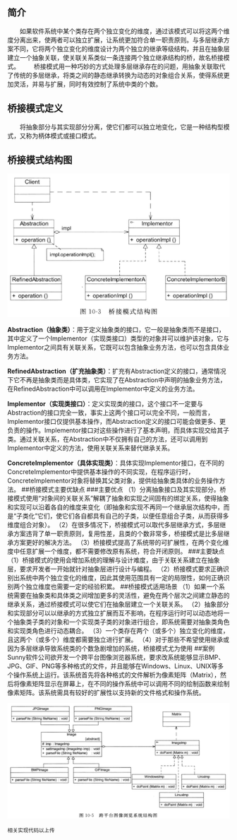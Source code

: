 ## 简介
&emsp;&emsp;如果软件系统中某个类存在两个独立变化的维度，通过该模式可以将这两个维度分离出来，使两者可以独立扩展，让系统更加符合单一职责原则。与多层继承方案不同，它将两个独立变化的维度设计为两个独立的继承等级结构，并且在抽象层建立一个抽象关联，使关联关系类似一条连接两个独立继承结构的桥，故名桥接模式。
&emsp;&emsp;桥接模式用一种巧妙的方式处理多层继承存在的问题，用抽象关联取代了传统的多层继承，将类之间的静态继承转换为动态的对象组合关系，使得系统更加灵活，并易与扩展，同时有效控制了系统中类的个数。
## 桥接模式定义
&emsp;&emsp;将抽象部分与其实现部分分离，使它们都可以独立地变化，它是一种结构型模式，又称为柄体模式或接口模式。
## 桥接模式结构图

<div align=center> <img src="https://raw.githubusercontent.com/GD-CKING/Design-Pattern/master/Bridge-Pattern(%E6%A1%A5%E6%8E%A5%E6%A8%A1%E5%BC%8F)/image/bridgePattern.png">
</div>

**Abstraction（抽象类）**：用于定义抽象类的接口，它一般是抽象类而不是接口，其中定义了一个Implementor（实现类接口）类型的对象并可以维护该对象，它与Implementor之间具有关联关系，它既可以包含抽象业务方法，也可以包含具体业务方法。

**RefinedAbstraction（扩充抽象类）**：扩充有Abstraction定义的接口，通常情况下它不再是抽象类而是具体类，它实现了在Abstraction中声明的抽象业务方法，在RefinedAbstraction中可以调用在Implementor中定义的业务方法。

**Implementor（实现类接口）**：定义实现类的接口，这个接口不一定要与Abstraction的接口完全一致，事实上这两个接口可以完全不同，一般而言，Implementor接口仅提供基本操作，而Abstraction定义的接口可能会做更多、更负责的操作。Implementor接口对这些操作进行了基本声明，而具体实现交给其子类。通过关联关系，在Abstraction中不仅拥有自己的方法，还可以调用到Implementor中定义的方法，使用关联关系来替代继承关系。

**ConcreteImplementor（具体实现类）**：具体实现Implementor接口，在不同的ConcreteImplementor中提供基本操作的不同实现，在程序运行时，ConcreteImplementor对象将替换其父类对象，提供给抽象类具体的业务操作方法。
##桥接模式主要优缺点
###主要优点
（1）分离抽象接口及其实现部分。桥接模式使用“对象间的关联关系”解耦了抽象和实现之间固有的绑定关系，使得抽象和实现可以沿着各自的维度来变化（即抽象和实现不再同一个继承层次结构中，而是“子类化”它们，使它们各自都具有自己的子类，以便任意组合子类，从而获得多维度组合对象）。
（2）在很多情况下，桥接模式可以取代多层继承方式，多层继承方案违背了单一职责原则，复用性差，且类的个数非常多，桥接模式是比多层继承方案更好的解决方法。
（3）桥接模式提高了系统带的可扩展性，在两个变化维度中任意扩展一个维度，都不需要修改原有系统，符合开闭原则。
###主要缺点
（1）桥接模式的使用会增加系统的理解与设计难度，由于关联关系建立在抽象层，要求开发者一开始就针对抽象层进行设计与编程。
（2）桥接模式要求正确识别出系统中两个独立变化的维度，因此其使用范围具有一定的局限性，如何正确识别两个独立维度也需要一定的经验积累。
##桥接模式适用场景
（1）如果一个系统需要在抽象类和具体类之间增加更多的灵活性，避免在两个层次之间建立静态的继承关系，通过桥接模式可以使它们在抽象层建立一个关联关系。
（2）抽象部分和实现部分可以以继承的方式独立扩展而互不影响，在程序运行时可以动态地将一个抽象类子类的对象和一个实现类子类的对象进行组合，即系统需要对抽象类角色和实现类角色进行动态耦合。
（3）一个类存在两个（或多个）独立变化的维度，且这两个（或多个）维度都需要独立进行扩展。
（4）对于那些不希望使用继承或因为多层继承导致系统类的个数急剧增加的系统，桥接模式尤为使用
##案例
&emsp;&emsp;Sunny软件公司欲开发一个跨平台图像浏览器系统，要求改系统能够显示BMP、JPG、GIF、PNG等多种格式的文件，并且能够在Windows、Linux、UNIX等多个操作系统上运行。该系统首先将各种格式的文件解析为像素矩阵（Matrix），然后将像素矩阵显示在屏幕上，在不同的操作系统中可以调用不同的绘制函数来绘制像素矩阵。该系统需具有较好的扩展性以支持新的文件格式和操作系统。

<div align=center>
<img src="https://raw.githubusercontent.com/GD-CKING/Design-Pattern/master/Bridge-Pattern(%E6%A1%A5%E6%8E%A5%E6%A8%A1%E5%BC%8F)/image/image.png">
</div>

```
相关实现代码以上传
